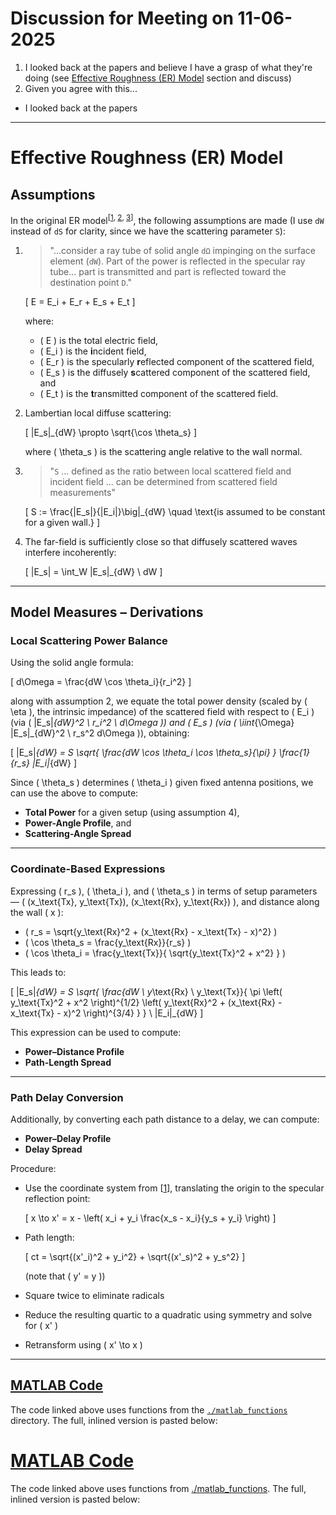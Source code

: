 # Discussion for Meeting on 11-06-2025

1. I looked back at the papers and believe I have a grasp of what they're doing (see [Effective Roughness (ER) Model](#effective-roughness-er-model) section and discuss)
2. Given you agree with this...

- I looked back at the papers

---

# Effective Roughness (ER) Model

## Assumptions

In the original ER model<sup>[[1](./papers/11.Evaluation_of_the_role_of_diffuse_scattering_in_urban_microcellular_propagation.pdf), [2](./papers/1.A_diffuse_scattering_model.pdf), [3](./papers/2.Measurement_and_Modelling_of_Scattering.pdf)]</sup>, the following assumptions are made (I use `dW` instead of `dS` for clarity, since we have the scattering parameter `S`):

1. > "...consider a ray tube of solid angle `dΩ` impinging on the surface element (`dW`). Part of the power is reflected in the specular ray tube... part is transmitted and part is reflected toward the destination point `D`."

   \[
   E = E_i + E_r + E_s + E_t
   \]

   where:
   - \( E \) is the total electric field,
   - \( E_i \) is the **i**ncident field,
   - \( E_r \) is the specularly **r**eflected component of the scattered field,
   - \( E_s \) is the diffusely **s**cattered component of the scattered field, and
   - \( E_t \) is the **t**ransmitted component of the scattered field.

2. Lambertian local diffuse scattering:

   \[
   |E_s|_{dW} \propto \sqrt{\cos \theta_s}
   \]

   where \( \theta_s \) is the scattering angle relative to the wall normal.

3. > "`S` ... defined as the ratio between local scattered field and incident field ... can be determined from scattered field measurements"

   \[
   S := \frac{|E_s|}{|E_i|}\big|_{dW} \quad \text{is assumed to be constant for a given wall.}
   \]

4. The far-field is sufficiently close so that diffusely scattered waves interfere incoherently:

   \[
   |E_s| = \int_W |E_s|_{dW} \ dW
   \]

---

## Model Measures – Derivations

### Local Scattering Power Balance

Using the solid angle formula:

\[
d\Omega = \frac{dW \cos \theta_i}{r_i^2}
\]

along with assumption 2, we equate the total power density (scaled by \( \eta \), the intrinsic impedance) of the scattered field with respect to \( E_i \) (via \( |E_s|_{dW}^2 \ r_i^2 \ d\Omega \)) and \( E_s \) (via \( \iint_{\Omega} |E_s|_{dW}^2 \ r_s^2 d\Omega \)), obtaining:

\[
|E_s|_{dW} = S \sqrt{ \frac{dW \cos \theta_i \cos \theta_s}{\pi} } \frac{1}{r_s} |E_i|_{dW}
\]

Since \( \theta_s \) determines \( \theta_i \) given fixed antenna positions, we can use the above to compute:
- **Total Power** for a given setup (using assumption 4),
- **Power-Angle Profile**, and
- **Scattering-Angle Spread**

---

### Coordinate-Based Expressions

Expressing \( r_s \), \( \theta_i \), and \( \theta_s \) in terms of setup parameters — \( (x_\text{Tx}, y_\text{Tx}), (x_\text{Rx}, y_\text{Rx}) \), and distance along the wall \( x \):

- \( r_s = \sqrt{y_\text{Rx}^2 + (x_\text{Rx} - x_\text{Tx} - x)^2} \)
- \( \cos \theta_s = \frac{y_\text{Rx}}{r_s} \)
- \( \cos \theta_i = \frac{y_\text{Tx}}{ \sqrt{y_\text{Tx}^2 + x^2} } \)

This leads to:

\[
|E_s|_{dW} = S \sqrt{ \frac{dW \ y_\text{Rx} \ y_\text{Tx}}{ \pi \left( y_\text{Tx}^2 + x^2 \right)^{1/2} \left( y_\text{Rx}^2 + (x_\text{Rx} - x_\text{Tx} - x)^2 \right)^{3/4} } } \ |E_i|_{dW}
\]

This expression can be used to compute:
- **Power–Distance Profile**
- **Path-Length Spread**

---

### Path Delay Conversion

Additionally, by converting each path distance to a delay, we can compute:
- **Power–Delay Profile**
- **Delay Spread**

Procedure:
- Use the coordinate system from [[1](./papers/11.Evaluation_of_the_role_of_diffuse_scattering_in_urban_microcellular_propagation.pdf)], translating the origin to the specular reflection point:

  \[
  x \to x' = x - \left( x_i + y_i \frac{x_s - x_i}{y_s + y_i} \right)
  \]

- Path length:

  \[
  ct = \sqrt{(x'_i)^2 + y_i^2} + \sqrt{(x'_s)^2 + y_s^2}
  \]

  (note that \( y' = y \))

- Square twice to eliminate radicals
- Reduce the resulting quartic to a quadratic using symmetry and solve for \( x' \)
- Retransform using \( x' \to x \)

---

## [MATLAB Code](./flat_strip_setup.m)

The code linked above uses functions from the [`./matlab_functions`](./matlab_functions) directory. The full, inlined version is pasted below:

<!-- {{{ MATLAB Code -->
# [MATLAB Code](./flat_strip_setup.m)
The code linked above uses functions from [./matlab_functions](./matlab_functions). The full, inlined version is pasted below:
<!--INLINE:flat_strip_setup.m-->
<!-- }}} -->
